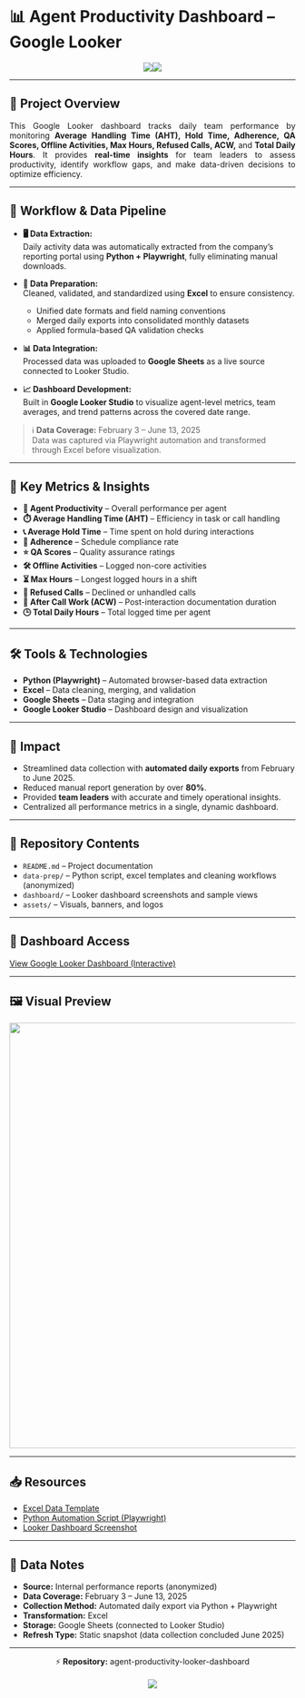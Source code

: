 # 📊 Agent Productivity Dashboard – Google Looker  

<p align="center">
  <a href="https://github.com/joshuaalmari/data-analytics-portfolio" style="text-decoration:none;">
    <img src="https://img.shields.io/badge/GitHub%20↗️%20DATA%20ANALYTICS%20PORTFOLIO-2f2f2f?style=for-the-badge&logo=github&logoColor=white"><img src="https://img.shields.io/badge/CLICK%20TO%20RETURN-0078D4?style=for-the-badge">
  </a>
</p>




---

## 🏢 Project Overview
<p align="justify">
This Google Looker dashboard tracks daily team performance by monitoring <b>Average Handling Time (AHT), Hold Time, Adherence, QA Scores, Offline Activities, Max Hours, Refused Calls, ACW,</b> and <b>Total Daily Hours</b>.  
It provides <b>real-time insights</b> for team leaders to assess productivity, identify workflow gaps, and make data-driven decisions to optimize efficiency.
</p>

---

## 🔧 Workflow & Data Pipeline
- **🖥️ Data Extraction:**  
  Daily activity data was automatically extracted from the company’s reporting portal using <b>Python + Playwright</b>, fully eliminating manual downloads.  

- **🧹 Data Preparation:**  
  Cleaned, validated, and standardized using <b>Excel</b> to ensure consistency.  
  - Unified date formats and field naming conventions  
  - Merged daily exports into consolidated monthly datasets  
  - Applied formula-based QA validation checks  

- **📊 Data Integration:**  
  Processed data was uploaded to <b>Google Sheets</b> as a live source connected to Looker Studio.  

- **📈 Dashboard Development:**  
  Built in <b>Google Looker Studio</b> to visualize agent-level metrics, team averages, and trend patterns across the covered date range.  

> ℹ️ <b>Data Coverage:</b> February 3 – June 13, 2025  
> Data was captured via Playwright automation and transformed through Excel before visualization.

---

## 📌 Key Metrics & Insights
- **👤 Agent Productivity** – Overall performance per agent  
- **⏱️ Average Handling Time (AHT)** – Efficiency in task or call handling  
- **📞 Average Hold Time** – Time spent on hold during interactions  
- **📅 Adherence** – Schedule compliance rate  
- **⭐ QA Scores** – Quality assurance ratings  
- **🛠️ Offline Activities** – Logged non-core activities  
- **⏳ Max Hours** – Longest logged hours in a shift  
- **🚫 Refused Calls** – Declined or unhandled calls  
- **📝 After Call Work (ACW)** – Post-interaction documentation duration  
- **🕒 Total Daily Hours** – Total logged time per agent  

---

## 🛠️ Tools & Technologies
- **Python (Playwright)** – Automated browser-based data extraction  
- **Excel** – Data cleaning, merging, and validation  
- **Google Sheets** – Data staging and integration  
- **Google Looker Studio** – Dashboard design and visualization  

---

## 🚀 Impact
- Streamlined data collection with <b>automated daily exports</b> from February to June 2025.  
- Reduced manual report generation by over <b>80%</b>.  
- Provided <b>team leaders</b> with accurate and timely operational insights.  
- Centralized all performance metrics in a single, dynamic dashboard.  

---

## 📁 Repository Contents
- `README.md` – Project documentation  
- `data-prep/` – Python script, excel templates and cleaning workflows (anonymized)  
- `dashboard/` – Looker dashboard screenshots and sample views  
- `assets/` – Visuals, banners, and logos

---

## 🔗 Dashboard Access
[View Google Looker Dashboard (Interactive)]([https://lookerstudio.google.com/reporting/63d0fa9a-7aa5-4d24-b1cf-0fc1a308fa9e])  


---

## 🖼️ Visual Preview
<p align="center">
  <img src="dashboard/agent_prod_looker_dashboard_overview.png" width="750">
</p>

---

## 📥 Resources
- [Excel Data Template](data-prep/Agent_Productivity_Data.xlsx)  
- [Python Automation Script (Playwright)](automation/AgentData_AutoExport.py)  
- [Looker Dashboard Screenshot](dashboard/looker_dashboard_overview.png)  

---

## 📎 Data Notes
- **Source:** Internal performance reports (anonymized)  
- **Data Coverage:** February 3 – June 13, 2025  
- **Collection Method:** Automated daily export via Python + Playwright  
- **Transformation:** Excel  
- **Storage:** Google Sheets (connected to Looker Studio)  
- **Refresh Type:** Static snapshot (data collection concluded June 2025)  

---

<p align="center">
  ⚡ <b>Repository:</b> agent-productivity-looker-dashboard  
  <br><br>
  <a href="https://github.com/joshuaalmari/data-analytics-portfolio">
    <img src="https://img.shields.io/badge/BACK%20TO-DATA%20ANALYTICS%20PORTFOLIO-2f2f2f?style=for-the-badge&logo=github&logoColor=white"/>
  </a>
</p>
